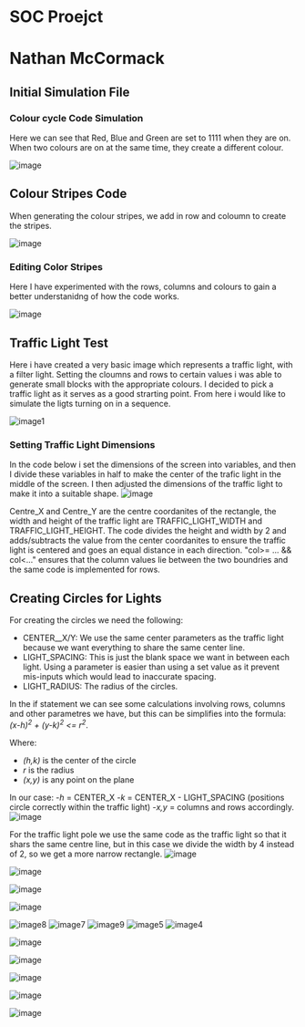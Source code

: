 # **SOC Proejct**
# **Nathan McCormack**
## **Initial Simulation File**
### **Colour cycle Code Simulation**
Here we can see that Red, Blue and Green are set to 1111 when they are on. When two colours are on at the same time, they
create a different colour.

![image](https://github.com/user-attachments/assets/e8a307f0-5cb3-4a2a-a32f-757c5d758eb3)

## **Colour Stripes Code**
When generating the colour stripes, we add in row and coloumn to create the stripes.

![image](https://github.com/user-attachments/assets/d070f62f-18c8-4b1e-9b1b-6b14cc2adf8f)

### **Editing Color Stripes**
Here I have experimented with the rows, columns and colours to gain a better understanidng of how the code works.

![image](https://github.com/user-attachments/assets/3fd7d042-7698-4cd8-926a-f5eaafd40f80)

## **Traffic Light Test**
Here i have created a very basic image which represents a traffic light, with a filter light. Setting the cloumns and rows to certain values i was able to generate small 
blocks with the appropriate colours. I decided to pick a traffic light as it serves as a good strarting point. From here i would like to simulate the ligts turning on in a 
sequence.

![image1](https://github.com/user-attachments/assets/261f1e22-c4a9-4e40-85f0-25ee5301f713)

### **Setting Traffic Light Dimensions**
In the code below i set the dimensions of the screen into variables, and then I divide these variables in half to make the center of the trafic light in the middle of the screen.
I then adjusted the dimensions of the traffic light to make it into a suitable shape.
![image](https://github.com/user-attachments/assets/2c776cc9-c8fa-4246-837b-f33e7cac8913)

Centre_X and Centre_Y are the centre coordanites of the rectangle, the width and height of the traffic light are TRAFFIC_LIGHT_WIDTH and TRAFFIC_LIGHT_HEIGHT. The code divides the height and width by 2 and adds/subtracts the value from the center coordanites to ensure the traffic light is centered and goes an equal distance in each direction. "col>= ... && col<..." ensures that the column values lie between the two boundries and the same code is implemented for rows.

## **Creating Circles for Lights**
For creating the circles we need the following: 
- CENTER__X/Y: We use the same center parameters as the traffic light because we want everything to share the same center line.
- LIGHT_SPACING: This is just the blank space we want in between each light. Using a parameter is easier than using a set value as it prevent mis-inputs which would lead to inaccurate spacing.
- LIGHT_RADIUS: The radius of the circles.

In the if statement we can see some calculations involving rows, columns and other parametres we have, but this can be simplifies into the formula: *(x-h)<sup>2</sup> + (y-k)<sup>2</sup> <= r<sup>2</sup>*. 

Where:
- *(h,k)* is the center of the circle
- *r* is the radius
- *(x,y)* is any point on the plane

In our case:
-*h* = CENTER_X
-*k* = CENTER_X - LIGHT_SPACING (positions circle correctly within the traffic light)
-*x,y* = columns and rows accordingly.
![image](https://github.com/user-attachments/assets/e3c9f5b5-6fd9-4fa1-8796-33990b017d48)

For the traffic light pole we use the same code as the traffic light so that it shars the same centre line, but in this case we divide the width by 4 instead of 2, so we get a more narrow rectangle.
![image](https://github.com/user-attachments/assets/ec3bfc22-8939-40d1-bc46-633afac25f00)

![image](https://github.com/user-attachments/assets/300ad055-eb70-4a68-9a4b-fe6aa041f7ff)

![image](https://github.com/user-attachments/assets/6cbde2f8-8f7c-4cf7-838e-57f8ba4a25e8)

![image](https://github.com/user-attachments/assets/b81bb492-3e13-45dc-a79a-733fea6697c8)

![image8](https://github.com/user-attachments/assets/81c513a1-441f-41f8-bf41-365f0cecb1a5) ![image7](https://github.com/user-attachments/assets/9d319379-7a7e-42c9-9229-b5b082642d0e)
![image9](https://github.com/user-attachments/assets/96610782-9982-448d-8bb2-9be553915942)
![image5](https://github.com/user-attachments/assets/cf4fb656-21aa-45b1-88ee-409ca5cd0370)
![image4](https://github.com/user-attachments/assets/5a60d643-0565-45ce-88f6-823b2b38665a)

![image](https://github.com/user-attachments/assets/8052e150-c3bd-41cb-aa41-f50a83ed8d9f)

![image](https://github.com/user-attachments/assets/3469007c-3324-49ae-b5b0-530c0112a4dd)

![image](https://github.com/user-attachments/assets/f5c2a9dd-fd6f-4105-bb41-5292d54f45cf)

![image](https://github.com/user-attachments/assets/d16fba90-2ab2-47d3-afdd-e45aba39c4d0)

![image](https://github.com/user-attachments/assets/499a0226-55fc-43fc-b4c2-abe3e7470921)
